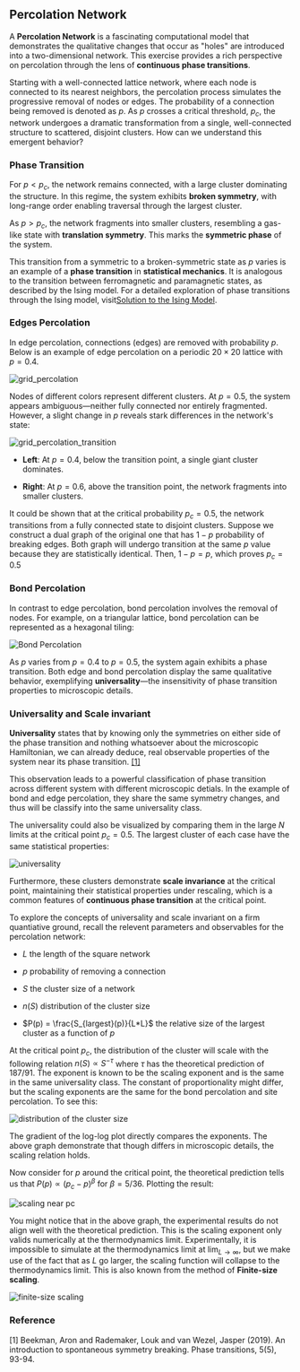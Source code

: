 ## Percolation Network

A __Percolation Network__ is a fascinating computational model that demonstrates the qualitative changes that occur as "holes" are introduced into a two-dimensional network. This exercise provides a rich perspective on percolation through the lens of __continuous phase transitions__.

Starting with a well-connected lattice network, where each node is connected to its nearest neighbors, the percolation process simulates the progressive removal of nodes or edges. The probability of a connection being removed is denoted as $p$. As $p$ crosses a critical threshold, $p_{c}$, the network undergoes a dramatic transformation from a single, well-connected structure to scattered, disjoint clusters. How can we understand this emergent behavior?

### Phase Transition

For $p < p_{c}$, the network remains connected, with a large cluster dominating the structure. In this regime, the system exhibits __broken symmetry__, with long-range order enabling traversal through the largest cluster.

As $p > p_{c}$, the network fragments into smaller clusters, resembling a gas-like state with __translation symmetry__. This marks the __symmetric phase__ of the system.

This transition from a symmetric to a broken-symmetric state as $p$ varies is an example of a __phase transition__ in __statistical mechanics__. It is analogous to the transition between ferromagnetic and paramagnetic states, as described by the Ising model. For a detailed exploration of phase transitions through the Ising model, visit[Solution to the Ising Model](https://htsod.github.io/posts/ising_model/).


### Edges Percolation

In edge percolation, connections (edges) are removed with probability $p$. Below is an example of edge percolation on a periodic $20\times 20$ lattice with $p=0.4$. 

![grid_percolation](/percolation_network/figures/grid_percolation.png)

Nodes of different colors represent different clusters. At $p=0.5$, the system appears ambiguous—neither fully connected nor entirely fragmented. However, a slight change in $p$ reveals stark differences in the network's state:


![grid_percolation_transition](/percolation_network/figures/grid_percolation_transition.png)

- __Left__: At $p=0.4$, below the transition point, a single giant cluster dominates.

- __Right__: At $p=0.6$, above the transition point, the network fragments into smaller clusters.

It could be shown that at the critical probability $p_{c} = 0.5$, the network transitions from a fully connected state to disjoint clusters. Suppose we construct a dual graph of the original one that has $1-p$ probability of breaking edges. Both graph will undergo transition at the same $p$ value because they are statistically identical. Then, $1-p = p$, which proves $p_{c}= 0.5$


### Bond Percolation

In contrast to edge percolation, bond percolation involves the removal of nodes. For example, on a triangular lattice, bond percolation can be represented as a hexagonal tiling:

![Bond Percolation](/percolation_network/figures/triangular_percolation.png)

As $p$ varies from $p = 0.4$ to $p=0.5$, the system again exhibits a phase transition. Both edge and bond percolation display the same qualitative behavior, exemplifying __universality__—the insensitivity of phase transition properties to microscopic details.


### Universality and Scale invariant

__Universality__ states that by knowing only the symmetries on either side of the phase transition and nothing whatsoever about the microscopic Hamiltonian, we can already deduce, real observable properties of the system near its phase transition. [[1]](#1)

This observation leads to a powerful classification of phase transition across different system with different microscopic detials. In the example of bond and edge percolation, they share the same symmetry changes, and thus will be classify into the same universality class.

The universality could also be visualized by comparing them in the large $N$ limits at the critical point $p_{c}= 0.5$. The largest cluster of each case have the same statistical properties:

![universality](/percolation_network/figures/universality.png)

Furthermore, these clusters demonstrate __scale invariance__ at the critical point, maintaining their statistical properties under rescaling, which is a common features of __continuous phase transition__ at the critical point.

To explore the concepts of universality and scale invariant on a firm quantiative ground, recall the relevent parameters and observables for the percolation network:

- $L$ the length of the square network 

- $p$ probability of removing a connection

- $S$ the cluster size of a network

- $n(S)$ distribution of the cluster size

- $P(p) = \frac{S_{largest}(p)}{L*L}$ the relative size of the largest cluster as a function of $p$

<!-- At the $p \rightarrow 0$ limit, the graphs are fully connected with the nearest neighbors, and the cluster size of the network will be the same as the number of nodes in the network. $S(p=0) = L\times L$ and hence $P(p)=1$ . On the opposite extreme, $p \rightarrow 1$, the graph falls into disconnected nodes with $P(p) = 1/(L\timesL)$. -->

At the critical point $p_{c}$, the distribution of the cluster will scale with the following relation $n(S) \propto S^{-\tau}$ where $\tau$ has the theoretical prediction of $187/91$. The exponent is known to be the scaling exponent and is the same in the same universality class. The constant of proportionality might differ, but the scaling exponents are the same for the bond percolation and site percolation. To see this:

![distribution of the cluster size](/percolation_network/figures/cluster_distribution.png)

The gradient of the log-log plot directly compares the exponents. The above graph demonstrate that though differs in microscopic details, the scaling relation holds.

Now consider for $p$ around the critical point, the theoretical prediction tells us that $P(p) \propto (p_{c} - p)^{\beta}$ for $\beta=5/36$. Plotting the result:

![scaling near pc](/percolation_network/figures/log_log_plot_scaling_relation_near_pc.png)

You might notice that in the above graph, the experimental results do not align well with the theoretical prediction. This is the scaling exponent only valids numerically at the thermodynamics limit. Experimentally, it is impossible to simulate at the thermodynamics limit at $\lim_{L\rightarrow \infty}$, but we make use of the fact that as $L$ go larger, the scaling function will collapse to the thermodynamics limit. This is also known from the method of __Finite-size scaling__.

![finite-size scaling](/percolation_network/figures/collapse_into_ingle_scaling_function.png)




### Reference

<a id="1">[1]</a> 
Beekman, Aron and Rademaker, Louk and van Wezel, Jasper (2019). 
An introduction to spontaneous symmetry breaking. 
Phase transitions, 5(5), 93-94.
